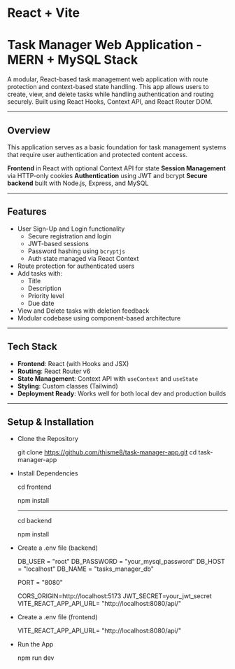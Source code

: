 # React + Vite

# Task Manager Web Application - MERN + MySQL Stack

A modular, React-based task management web application with route protection and context-based state handling. This app allows users to create, view, and delete tasks while handling authentication and routing securely. Built using React Hooks, Context API, and React Router DOM.

---

## Overview

This application serves as a basic foundation for task management systems that require user authentication and protected content access.

**Frontend** in React with optional Context API for state
**Session Management** via HTTP-only cookies
**Authentication** using JWT and bcrypt
**Secure backend** built with Node.js, Express, and MySQL

---

## Features

- User Sign-Up and Login functionality
  - Secure registration and login
  - JWT-based sessions
  - Password hashing using `bcryptjs`
  - Auth state managed via React Context
- Route protection for authenticated users
- Add tasks with:
  - Title
  - Description
  - Priority level
  - Due date
- View and Delete tasks with deletion feedback
- Modular codebase using component-based architecture

---

## Tech Stack

- **Frontend**: React (with Hooks and JSX)
- **Routing**: React Router v6
- **State Management**: Context API with `useContext` and `useState`
- **Styling**: Custom classes (Tailwind)
- **Deployment Ready**: Works well for both local dev and production builds

---

## Setup & Installation

- Clone the Repository

  git clone https://github.com/thisme8/task-manager-app.git
  cd task-manager-app

- Install Dependencies

  cd frontend

  npm install

  ***

  cd backend

  npm install

- Create a .env file (backend)

  DB_USER = "root"
  DB_PASSWORD = "your_mysql_password"
  DB_HOST = "localhost"
  DB_NAME = "tasks_manager_db"

  PORT = "8080"

  CORS_ORIGIN=http://localhost:5173
  JWT_SECRET=your_jwt_secret
  VITE_REACT_APP_API_URL= "http://localhost:8080/api/"

- Create a .env file (frontend)

  VITE_REACT_APP_API_URL= "http://localhost:8080/api/"

- Run the App

  npm run dev
